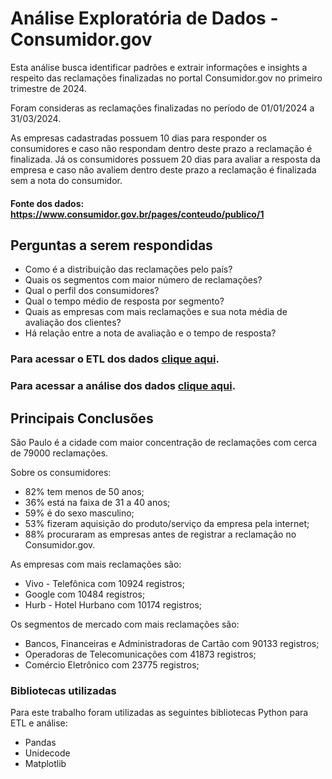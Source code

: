 # Análise Exploratória de Dados - Consumidor.gov
Esta análise busca identificar padrões e extrair informações e insights a respeito das reclamações finalizadas no portal Consumidor.gov no primeiro trimestre de 2024. 

Foram consideras as reclamações finalizadas no período de 01/01/2024 a 31/03/2024. 

As empresas cadastradas possuem 10 dias para responder os consumidores e caso não respondam dentro deste prazo a reclamação é finalizada. Já os consumidores possuem 20 dias para avaliar a resposta da empresa e caso não avaliem dentro deste prazo a reclamação é finalizada sem a nota do consumidor. 

#### Fonte dos dados: https://www.consumidor.gov.br/pages/conteudo/publico/1

## Perguntas a serem respondidas

- Como é a distribuição das reclamações pelo país?
- Quais os segmentos com maior número de reclamações?
- Qual o perfil dos consumidores?
- Qual o tempo médio de resposta por segmento?
- Quais as empresas com mais reclamações e sua nota média de avaliação dos clientes?
- Há relação entre a nota de avaliação e o tempo de resposta?

### Para acessar o ETL dos dados [clique aqui](etl.ipynb).

### Para acessar a análise dos dados [clique aqui](eda_consumidorgov.ipynb).


## Principais Conclusões

São Paulo é a cidade com maior concentração de reclamações com cerca de 79000 reclamações.

Sobre os consumidores:

- 82% tem menos de 50 anos;
- 36% está na faixa de 31 a 40 anos;
- 59% é do sexo masculino;
- 53% fizeram aquisição do produto/serviço da empresa pela internet;
- 88% procuraram as empresas antes de registrar a reclamação no Consumidor.gov.

As empresas com mais reclamações são:

- Vivo - Telefônica com 10924 registros;
- Google com 10484 registros;
- Hurb - Hotel Hurbano com 10174 registros;

Os segmentos de mercado com mais reclamações são:

- Bancos, Financeiras e Administradoras de Cartão com 90133 registros;
- Operadoras de Telecomunicações com 41873 registros;
- Comércio Eletrônico com 23775 registros;


### Bibliotecas utilizadas

Para este trabalho foram utilizadas as seguintes bibliotecas Python para ETL e análise:

- Pandas
- Unidecode
- Matplotlib



